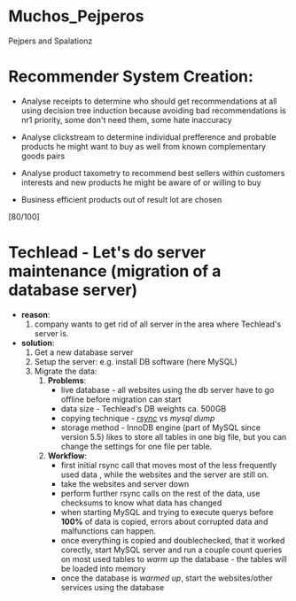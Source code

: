 # Muchos_Pejperos
Pejpers and Spalationz

Recommender System Creation: 
=============================================================

* Analyse receipts to determine who should get recommendations at all using decision tree induction because avoiding bad recommendations is nr1 priority, some don't need them, some hate inaccuracy 

* Analyse clickstream to determine individual prefference and probable products he might want to buy as well from known complementary goods pairs 

* Analyse product taxometry to recommend best sellers within customers interests and new products he might be aware of or willing to buy 

* Business efficient products out of result lot are chosen

[80/100]


Techlead - Let's do server maintenance (migration of a database server)
=============================================================
- **reason**: 
    1. company wants to get rid of all server in the area where Techlead's server is.
- **solution**:
    1. Get a new database server
    2. Setup the server: e.g. install DB software (here MySQL) 
    3. Migrate the data:
         1. **Problems**:
             - live database - all websites using the db server have to go offline before migration can start
             - data size - Techlead's DB weights ca. 500GB
             - copying technique - [*rsync*](https://en.wikipedia.org/wiki/Rsync)  vs *mysql dump*
             - storage method - InnoDB engine (part of MySQL since version 5.5) likes to store all tables in one big file, but                you can change the settings for one file per table.
         2. **Workflow**:
             - first initial rsync call that moves most of the less frequently used data , while the websites and the server are still on.
             - take the websites and server down
             - perform  further rsync calls on the rest of the data, use checksums to know what data has changed
             - when starting MySQL and trying to execute querys before **100%** of data is copied, errors about corrupted                    data and malfunctions can happen.
             - once everything is copied and doublechecked, that it worked corectly, start MySQL server and run a couple                    count queries on most used tables to *warm up* the database - the tables will be loaded into memory
             - once the database is *warmed up*, start the websites/other services using the database

